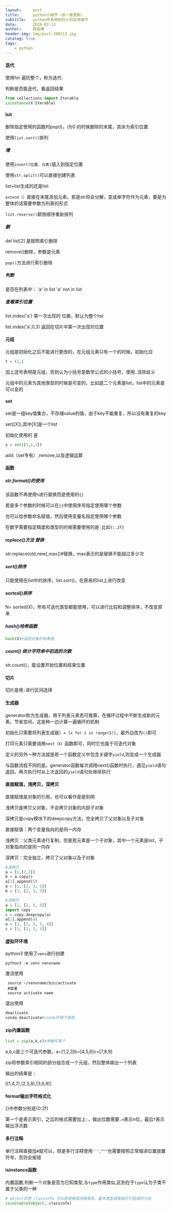 ```yaml
---
layout:     post
title:      python小细节（会一直更新）
subtitle:   python中会用到的小的实用细节
date:       2020-02-13
author:     周自横
header-img: img/post-200213.jpg
catalog: true
tags:
    - python
---
```


#### 迭代

使用for 遍历整个，称为迭代

判断是否能迭代，看返回结果

~~~python
from collections import Iterable
isinstance(X Iterable)
~~~

#### lsit

删除指定使用的函数时pop(i)，i为0 的时候删除的末尾，其余为索引位置

使用`list.sort()`排列

##### 增

使用`insert(位置，元素)`插入到指定位置

使用`str.split()`可以直接创建列表

list+list生成的还是list

`extend（）`直接在末尾添加元素，若是str将会分解，变成单字符作为元素，要是为整体的话需要参数为列表的形式

`list.reverse()`颠倒顺序重新排列

##### 删

del list[2]  是按照索引删除

remove()删除，参数是元素

`pop()`方法进行索引删除

##### 判断

是否在列表中： ‘a' in list     'a' not in list

##### 查看索引位置

list.index('a')  第一次出现的 位置，默认为整个list

list.index('a',0,3)   返回在切片中第一次出现的位置

#### 元组

元组是初始化之后不能进行更改的，在元组元素只有一个的时候，初始化应

~~~python
t = (1,)
~~~

加上逗号表明是元组，否则认为小括号是数学公式的小括号，使用`,`消除歧义

元组中的元素为其他类型的时候是可变的，比如底二个元素是list，list中的元素是可以变的

#### set

set是一组key值集合，不存储value的值，由于key不能重复，所以没有重复的key

set([X]),其中[X]是一个list

初始化使用的 是

~~~python
s = set([1,2,3])
~~~

add（set专有）,remove,以及逻辑运算

#### 函数

##### str.format()的使用

该函数不再使用`%`进行替换而是使用的`{}`

若是多个参数的时候可以在`{}`中使用序号指定使用哪个参数

也可以给参数命名赋值，然后使用变量名指定使用哪个参数

在数字需要指定精度和类型的时候需要使用的是`:`比如`{:.2f}`

##### replace()方法 替换

str.replace(old,new[,max])#替换，max表示的是替换不能超过多少次

##### sort()排序

只能使用在list中的排序，list.sort()，在原来的list上进行改变

##### sorted()排序

N= sorted(X)，所有可迭代类型都能使用，可以进行比较和调整排序，不改变原来

##### hash()哈希函数

~~~python
hash(X)#返回对象的哈希值
~~~

##### count() 统计字符串中初选的次数

str.count()，能设置开始位置和结束位置

#### 切片

切片是用`:`进行区间选择

#### 生成器

generator称为生成器，用于列表元素若可推算，在循环过程中不断生成新的元素，节省空间，这是种一边计算一遍循环的机制

初始化只需要将列表生成器`l = [x for i in range(5)]`，最外边改为`()`即可

打印元素只需要调用`next（X）`函数即可，同时它也属于可迭代对象

定义的另外一种方法就是若一个函数定义中包含关键字`yield`,则变成一个生成器

与函数流程不同的是。generator函数每次调用next()函数时执行，遇见`yield`语句返回，再次执行时从上次返回的`yield`语句处继续执行

#### 直接赋值，浅拷贝，深拷贝

直接赋值是对象的引用，也可以看作是是别明

浅拷贝是拷贝父对象，不会拷贝对象的内部子对象

深拷贝是copy模块下的deepcopy方法，完全拷贝了父对象以及子对象

直接赋值：两个变量指向的是同一内存

浅拷贝：父类元素进行复制，但是若元素是一个子对象，其中一个元素是list，子对象指向的是同一内存

深拷贝：完全独立，拷贝了父对象以及子对象

~~~python
#浅拷贝
a = [1,[2,3]]
b = a.copy()
a[1].append(5)
a = [1, [2, 3, 5]]
b = [1, [2, 3, 5]]
~~~

~~~python
#深拷贝
a = [1, [2, 3, 5]]
import copy
c = copy.deepcopy(a)
a[1].append(4)
a = [1, [2, 3, 5, 4]]
c = [1, [2, 3, 5]]
~~~

#### 虚拟环环境

python3 使用了`venv`进行创建

~~~
python3 -m venv venvname
~~~

激活使用

~~~
 source ~/venvname/bin/activate
 #或者
 source activate name
~~~

退出使用

~~~python
deactivate
conda deactivate#conda环境下使用
~~~

#### zip内置函数

~~~python
list = zip(a,b,c)#参数任意个
~~~

a,b,c是三个可迭代参数，a=[1,2,3]b=[4,5,6]c=[7,8,9]

zip将参数索引相同的部分组合成一个元组，然后整体输出一个列表

输出的结果是：

[(1,4,7),(2,5,8),(3,6,9)]

#### format输出字符格式化

{}中参数分别是{0:2f}

第一个是表示索引，之后的格式需要加上`:`，输出位数需要`.n`表示n位，最后`f`表示输出浮点数

#### 多行注释

单行注释直接加`#`就可以，但是多行注释使用`'''`,`"""`也需要按照正常缩进位置放置符号，否则会报错

#### isinstance函数

内置函数,判断一个对象是否为已知类型,与`type`作用类似,区别在于`type`认为子类不属于父类的一种

~~~python
# object实例 classinfo 可以是直接或间接类名、基本类型或者由它们组成的元组 
isinstance(object, classinfo)
~~~

